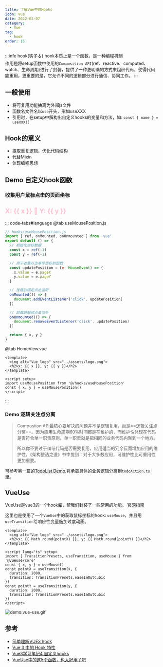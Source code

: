 ```yaml
---
title: 了解Vue中的Hooks
icon: vue
date: 2022-08-07
category:
  - Vue
tag:
  - hook
order: 16
---
```

<script setup>
import useMousePosition from '@Hooks/useMousePosition'
const { x, y } = useMousePosition()
</script>

:::info hook(钩子🪝)
hook本质上是一个函数，是一种编程机制  
作用是将setup函数中使用的`Composition API`(ref、reactive、computed、watch、生命周期)进行了封装，提供了一种更明确的方式来组织代码，使得代码能重用，更重要的是，它允许不同的逻辑部分进行通信、协同工作。
:::


## 一般使用

- 将可复用功能抽离为外部js文件
- 函数名文件名以`use`开头，形如useXXX
- 引用时，在setup中解构出自定义hooks的变量和方法，如: `const { name } = useXXX()`

## Hook的意义
- 提取重复逻辑，优化代码结构
- 代替Mixin
- 体现编程思想

## Demo 自定义hook函数
### 收集用户鼠标点击的页面坐标

<h2 style="color:pink">X: {{ x }} 💚 Y: {{ y }}</h2>

::: code-tabs#language
@tab useMousePosition.js
```js
// hooks/useMousePosition.js
import { ref, onMounted, onUnmounted } from 'vue'
export default () => {
  // 初始化坐标数据
  const x = ref(-1)
  const y = ref(-1)

  // 用于收集点击事件坐标的函数
  const updatePosition = (e: MouseEvent) => {
    x.value = e.pageX
    y.value = e.pageY
  }

  // 挂载后绑定点击监听
  onMounted(() => {
    document.addEventListener('click', updatePosition)
  })

  // 卸载前解绑点击监听
  onUnmounted(() => {
    document.removeEventListener('click', updatePosition)
  })

  return { x, y }
}
```
@tab HomeView.vue
```vue
<template>
  <img alt="Vue logo" src="../assets/logo.png">
  <h2>x: {{ x }}, y: {{ y }}</h2>
</template>

<script setup>
import useMousePosition from '@/hooks/useMousePosition'
const { x, y } = useMousePosition()
</script>
```
:::

### Demo 逻辑关注点分离
> Compostion API最核心要解决的问题并不是逻辑复用，而是==逻辑关注点分离==。因为应用生命周期60%时间都是在维护的，而维护性体现在代码是否符合单一职责原则，单一职责就是把相同的业务代码内聚到一个地方。
>
> 所以你不要过于纠结代码是否需要复用，应用适当的冗余反而增加应用的维护性，《架构整洁之道》书中提到：对于大多数应用，可维护性比可重用性更加重要。

可参考另一篇的[TodoList Demo](../ts/vue%2Bts%E5%AE%9E%E7%8E%B0TodoList.md),将承载具体的业务逻辑分离到`todoAction.ts`里。

## VueUse
VueUse是vue3的一个hook库，帮我们封装了一些常用的功能。
[官网指南](https://vueuse.org/guide/)

这里也是使用了一个`VueUse`中的获取鼠标坐标的hook: `useMouse`，并且用`useTransition`给响应性变量施加过度动画。
```vue
<template>
  <img alt="Vue logo" src="../assets/logo.png">
  <h2>x: {{ Math.round(pointX) }}, y: {{ Math.round(pointY) }}</h2>
</template>

<script lang="ts" setup>
import { TransitionPresets, useTransition, useMouse } from '@vueuse/core'
const { x, y } = useMouse()
const pointX = useTransition(x, {
  duration: 2000,
  transition: TransitionPresets.easeInOutCubic
})
const pointY = useTransition(y, {
  duration: 2000,
  transition: TransitionPresets.easeInOutCubic
})
</script>
```
![demo:vue-use.gif](https://oss.w2gd.top/blog/vue-use.gif)

## 参考
- [简单理解VUE3 hook](https://zhuanlan.zhihu.com/p/462631261)
- [Vue 3 中的 Hook 特性](https://juejin.cn/post/7016955285784756255)
- [Vue3学习笔记4 自定义hooks](https://qdmana.com/2022/207/202207261252551584.html#1_hooks_5)
- [VueUse中的这5个函数，也太好用了吧](https://www.vue-js.com/topic/6114829f120d99003158dad7)